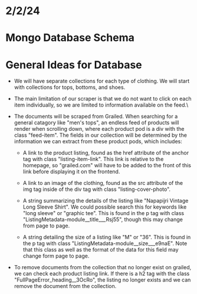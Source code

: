 # 2/2/24

# Mongo Database Schema 

# General Ideas for Database

- We will have separate collections for each type of clothing. We will start with collections for tops, bottoms, and shoes.

- The main limitation of our scraper is that we do not want to click on each item individually, so we are limited to information available on the feed.\

- The documents will be scraped from Grailed. When searching for a general catagory like "men's tops", an endless feed of products will render when scrolling down, where each product pod is a div with the class "feed-item". The fields in our collection will be determined by the information we can extract from these product pods, which includes:

    - A link to the product listing, found as the href attribute of the anchor tag with class "listing-item-link". This link is relative to the homepage, so "grailed.com" will have to be added to the front of this link before displaying it on the frontend.

    - A link to an image of the clothing, found as the src attribute of the img tag inside of the div tag with class "listing-cover-photo".

    - A string summarizing the details of the listing like "Napapijri Vintage Long Sleeve Shirt". We could possible search this for keywords like "long sleeve" or "graphic tee". This is found in the p tag with class "ListingMetadata-module__title___Rsj55", though this may change from page to page.

    - A string detailing the size of a listing like "M" or "36". This is found in the p tag with class "ListingMetadata-module__size___e9naE". Note that this class as well as the format of the data for this field may change form page to page.

- To remove documents from the collection that no longer exist on grailed, we can check each product listing link. If there is a h2 tag with the class "FullPageError_heading__3OcRo", the listing no longer exists and we can remove the document from the collection.


